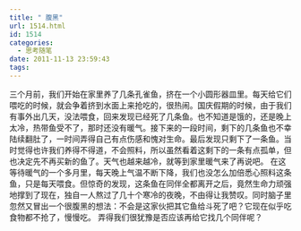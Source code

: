 ```yaml
---
title: " 腹黑"
url: 1514.html
id: 1514
categories:
  - 思考随笔
date: 2011-11-13 23:59:43
tags:
---
```


三个月前，我们开始在家里养了几条孔雀鱼，挤在一个小圆形器皿里。每天给它们喂吃的时候，就会争着挤到水面上来抢吃的，很热闹。国庆假期的时候，由于我们有事外出几天，没法喂食，回来发现已经死了几条鱼。也不知道是饿的，还是晚上太冷，热带鱼受不了，那时还没有暖气。接下来的一段时间，剩下的几条鱼也不幸陆续翻肚了，一时间弄得自己有点伤感和愧对生命。最后发现只剩下了一条鱼。当时觉得也许我们养得不得道，不会照料，所以虽然看着这剩下的一条有点孤单，但也决定先不再买新的鱼了。天气也越来越冷，就等到家里暖气来了再说吧。 在这等待暖气的一个多月里，每天晚上气温不断下降，我们也没怎么加倍悉心照料这条鱼，只是每天喂食。但惊奇的发现，这条鱼在同伴全都离开之后，竟然生命力顽强地撑到了现在，独自一人熬过了几十个寒冷的夜晚，不由得让我赞叹。同时脑子里忽然又冒出一个很腹黑的想法：不会是这家伙把其它鱼给斗死了吧？它现在似乎吃食物都不抢了，慢慢吃。 弄得我们很犹豫是否应该再给它找几个同伴呢？
